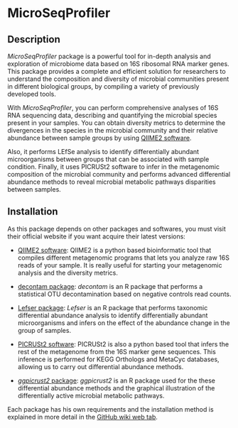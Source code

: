 # MicroSeqProfiler

## Description

*MicroSeqProfiler* package is a powerful tool for in-depth analysis and exploration of microbiome data based on 16S ribosomal RNA marker genes. This package provides a complete and efficient solution for researchers to understand the composition and diversity of microbial communities present in different biological groups, by compiling a variety of previously developed tools.

With *MicroSeqProfiler*, you can perform comprehensive analyses of 16S RNA sequencing data, describing and quantifying the microbial species present in your samples. You can obtain diversity metrics to determine the divergences in the species in the microbial community and their relative abundance between sample groups by using [QIIME2 software](https://qiime2.org/).

Also, it performs LEfSe analysis to identify differentially abundant microorganisms between groups that can be associated with sample condition. Finally, it uses PICRUSt2 software to infer in the metagenomic composition of the microbial community and performs advanced differential abundance methods to reveal microbial metabolic pathways disparities between samples.

## Installation

As this package depends on other packages and softwares, you must visit their official website if you want acquire their latest versions:

-   [QIIME2 software](https://docs.qiime2.org/): QIIME2 is a python based bioinformatic tool that compiles different metagenomic programs that lets you analyze raw 16S reads of your sample. It is really useful for starting your metagenomic analysis and the diversity metrics.

-   [decontam package](https://github.com/benjjneb/decontam): *decontam* is an R package that performs a statistical OTU decontamination based on negative controls read counts.

-   [Lefser package](https://github.com/waldronlab/lefser): *Lefser* is an R package that performs taxonomic differential abundance analysis to identify differentially abundant microorganisms and infers on the effect of the abundance change in the group of samples.

-   [PICRUSt2 software](https://github.com/picrust/picrust2): PICRUSt2 is also a python based tool that infers the rest of the metagenome from the 16S marker gene sequences. This inference is performed for KEGG Orthologs and MetaCyc databases, allowing us to carry out differential abundance methods.

-   [*ggpicrust2* package](https://github.com/cafferychen777/ggpicrust2): *ggpicrust2* is an R package used for the these differential abundance methods and the graphical illustration of the differentially active microbial metabolic pathways.

Each package has his own requirements and the installation method is explained in more detail in the [GitHub wiki web tab](https://github.com/juanravm/MicroSeqProfiler/wiki).
